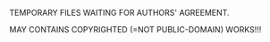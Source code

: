 TEMPORARY FILES WAITING FOR AUTHORS' AGREEMENT.  

MAY CONTAINS COPYRIGHTED (=NOT PUBLIC-DOMAIN) WORKS!!!  